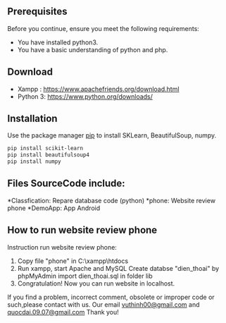 ## Prerequisites

Before you continue, ensure you meet the following requirements:

* You have installed python3.
* You have a basic understanding of python and php.

## Download
* Xampp : https://www.apachefriends.org/download.html
* Python 3: https://www.python.org/downloads/

## Installation
Use the package manager [pip](https://pip.pypa.io/en/stable/) to install SKLearn, BeautifulSoup, numpy.
```bash
pip install scikit-learn
pip install beautifulsoup4
pip install numpy
```
## Files SourceCode include:
*Classfication: Repare database code (python)
*phone: Website review phone
*DemoApp: App Android

## How to run website review phone
Instruction run website review phone:
1. Copy file "phone" in C:\xampp\htdocs
2. Run xampp, start Apache and MySQL
	Create databse "dien_thoai" by phpMyAdmin
	import dien_thoai.sql in folder lib
3. Congratulation! Now you can run website in localhost.

If you find a problem, incorrect comment, obsolete or improper code or such,please contact with us. 
Our email vuthinh00@gmail.com and quocdai.09.07@gmail.com
Thank you!

